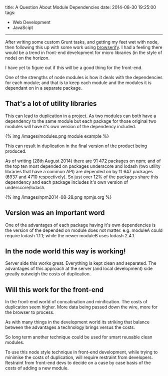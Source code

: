 title: A Question About Module Dependencies
date: 2014-08-30 19:25:00
tags:
- Web Development
- JavaScipt
---
After writing some custom Grunt tasks, and getting my feet wet with node, then following this up with some work using [browserify][1]. I had a feeling there would be a trend in front-end development for micro libraries (in the style of node) on the horizon.

I have yet to figure out if this will be a good thing for the front-end.

One of the strengths of node modules is how it deals with the dependencies for each module; and that is to keep each module and the modules it is dependant on in a separate package. 

## That's a lot of utility libraries

This can lead to duplication in a project. As two modules can both have a dependency to the same module but each package for those original two modules will have it's own version of the dependency included.

{% img /images/modules.png module example %}

This can result in duplication in the final version of the product being produced.

As of writing (28th August 2014) there are 91 472 packages on [npm][2]; and of the top ten most depended on packages underscore and lodash (two utility libraries that have a common API) are depended on by 11 647 packages (6937 and 4710 respectively). So just over 12% of the packages share this dependency and each package includes it's own version of underscore/lodash.

{% img /images/npm2014-08-28.png npmjs.org %}

## Version was an important word

One of the advantages of each package having it's own dependencies is the version of the depended on module does not matter. e.g. moduleA could require lodash 1.1.1; while the newer moduleB uses lodash 2.4.1. 

## In the node world this way is working!

Server side this works great. Everything is kept clean and separated. The advantages of this approach at the server (and local development) side greatly outweigh the costs of duplication.

## Will this work for the front-end

In the front-end world of concatination and minification. The costs of duplication seem higher. More data being passed down the wire, more for the browser to process. 

As with many things in the development world its striking that balance between the advantages a technology brings versus the costs.

So long term another technique could be used for smart reusable clean modules. 

To use this node style technique in front-end development, while trying to minimise the costs of duplication, will require restraint from developers. Restraint from front-end devs to decide on a case by case basis of the costs of adding a new module.


[1]: http://browserify.org/
[2]: https://www.npmjs.org/